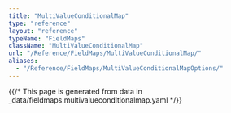 ```yaml
---
title: "MultiValueConditionalMap"
type: "reference"
layout: "reference"
typeName: "FieldMaps"
className: "MultiValueConditionalMap"
url: "/Reference/FieldMaps/MultiValueConditionalMap/"
aliases:
  - "/Reference/FieldMaps/MultiValueConditionalMapOptions/"
---
```


{{/* This page is generated from data in _data/fieldmaps.multivalueconditionalmap.yaml */}}
